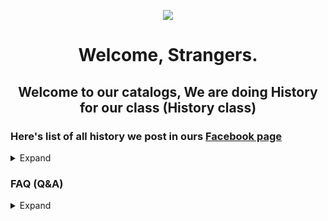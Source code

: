 <p align="center">
  <img src="https://scontent.fbkk5-4.fna.fbcdn.net/v/t39.30808-6/284460581_112750638111317_9058269203675820583_n.jpg?stp=dst-jpg_s960x960&_nc_cat=110&ccb=1-7&_nc_sid=e3f864&_nc_eui2=AeFFHVptqM5_Sbc4dRC09vKPizFV01LdM32LMVXTUt0zfdQnPo6Yf59UKWdEQGO5h0dBjiAbjobioNJgorOf2oL0&_nc_ohc=zZU-OjE4jxYAX8c2l6q&_nc_ht=scontent.fbkk5-4.fna&oh=00_AT8_ewapH6OjZfxjLRodCSa9FMnp4ti_L-GyjYeowlqfjA&oe=6294B3DC" />
</p>

<h1 align="center">Welcome, Strangers.</h1>

<h2 align="center">Welcome to our catalogs, We are doing History for our class (History class)</h2>

### Here's list of all history we post in ours [Facebook page](https://www.facebook.com/TunIP06413)
<details><summary>Expand</summary>
  <p>
    
- [การกำเนิดของอารยธรรม](https://github.com/RinmeSTD/TunIP06413/tree/rindef/birthofcivilization)
- [จักรวรรดิโรมัน](https://github.com/RinmeSTD/TunIP06413/tree/rindef/romanempire)
- [อารยธรรมกรีก](https://github.com/RinmeSTD/TunIP06413/tree/rindef/greek)
- [ก๋วยเตี๋ยวเรือ](https://github.com/RinmeSTD/TunIP06413/tree/rindef/boatnoodle)
- [การประชุมของสภา"Sejm"](https://github.com/RinmeSTD/TunIP06413/tree/rindef/sejm)
- [วันแห่งการบอกรักกัน ในฉบับจีน](https://github.com/RinmeSTD/TunIP06413/tree/rindef/520)
- [ที่มาคำว่า "แฟน"](https://github.com/RinmeSTD/TunIP06413/tree/rindef/fans)
- [ชายรักชาย](https://github.com/RinmeSTD/TunIP06413/blob/rindef/pride)
- [ประชาธิปไตย](https://github.com/RinmeSTD/TunIP06413/blob/rindef/democracy)
- [พระเจ้าแผ่นดินสยามในรัชกาลที่ 4 มี 2 พระองค์](https://github.com/RinmeSTD/TunIP06413/tree/rindef/2kingrama4)
- [ยุคแห่งการสำรวจทางทะเล](https://github.com/RinmeSTD/TunIP06413/tree/rindef/ageofexploration)
    
    </p>
</details>

### FAQ (Q&A)
<details><summary>Expand</summary>
  <p>
    
- Why github?
> Because one of admins are good in doing a document in github so.

- How many admins?
> There are 2, It's myself(Rinme) and another Female admin :).

- How many we are(In class)
> We're only 17 peoples, compare to others class we are little amount of people.

- How we find infomations?
> Google.

- What we do?
> Simple. A history about anything such as WW2, Ramkhamhaeng, Vietnam war, Kissing, History of some word and etc.

</p>
</details>
